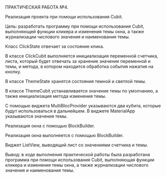 ПРАКТИЧЕСКАЯ РАБОТА №4.

Реализация проекта при помощи использования Cubit.


Цель: разработать программу при помощи использования Cubit, выполняющей функции кликера и изменения темы окна, а также журнализации числового значения и наименования темы.


Класс ClickState отвечает за состояние клика.

В классе ClickCubit выполняется инициализация переменной счетчика, листа, который будет отвечать за хранение значения переменной и темы, и метода, в котором находится обработка события нажатия на кнопку.

В классе ThemeState хранятся состояния темной и светлой темы.

В классе ThemeCubit устанавливается значение темы по умолчанию, а также инициализация метода изменения темы.

С помощью виджета MultiBlocProvider указываются два кубита, которые будут использоваться в дальнейшем. В виджете MaterialApp указываются значения темы.

Реализация окна с помощью BlockBuilder.

Реализация окна выполняется с помощью BlockBuilder.

Виджет ListView, выводящий лист со значениями счетчика и темы.



Вывод: в ходе выполнения практической работы была разработана программа при помощи использования Cubit, выполняющая функции кликера и изменения темы окна, а также журнализации числового значения и наименования темы.